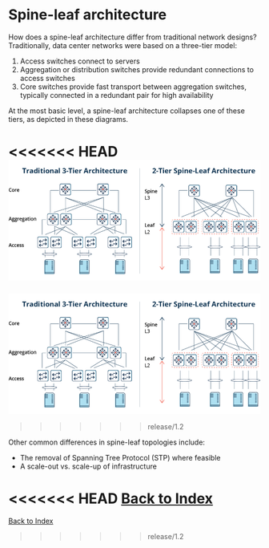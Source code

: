 # Spine-leaf architecture

How does a spine-leaf architecture differ from traditional network designs?
Traditionally, data center networks were based on a three-tier model:

1.	Access switches connect to servers
2.	Aggregation or distribution switches provide redundant connections to access switches
3.	Core switches provide fast transport between aggregation switches, typically connected in a redundant pair for high availability

At the most basic level, a spine-leaf architecture collapses one of these tiers, as depicted in these diagrams.

<<<<<<< HEAD
![](../img/architecture_comparison.png)
=======
![](../../../../img/network/management_network/architecture_comparison.png)
>>>>>>> release/1.2
 
Other common differences in spine-leaf topologies include:

* The removal of Spanning Tree Protocol (STP) where feasible
* A scale-out vs. scale-up of infrastructure


<<<<<<< HEAD
[Back to Index](./index.md)
=======
[Back to Index](../index.md)
>>>>>>> release/1.2
